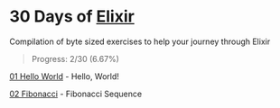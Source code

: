 # 30 Days of [Elixir](https://elixir-lang.org/)

Compilation of byte sized exercises to help your journey through Elixir

> Progress: 2/30 (6.67%)

[01 Hello World](./01_hello_world.ex) - Hello, World!

[02 Fibonacci](./02_fibonacci.ex) - Fibonacci Sequence

